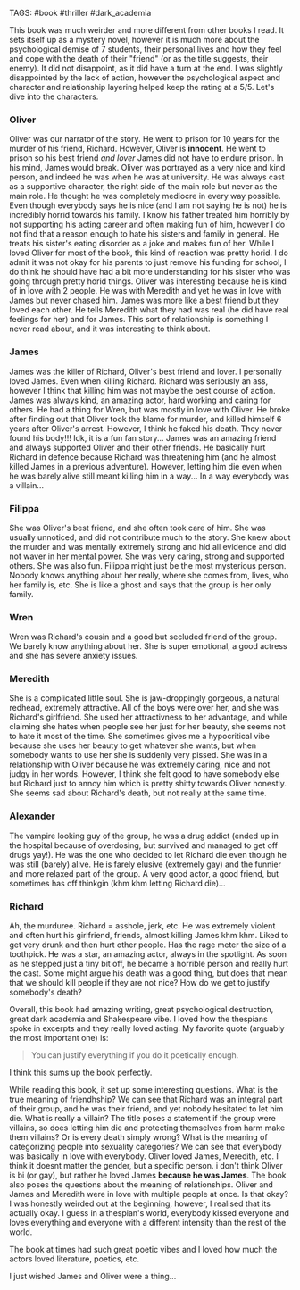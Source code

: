 TAGS: #book #thriller #dark_academia

This book was much weirder and more different from other books I read. It sets itself up as a mystery novel, however it is much more about the psychological demise of 7 students, their personal lives and how they feel and cope with the death of their "friend" (or as the title suggests, their enemy). It did not disappoint, as it did have a turn at the end. I was slightly disappointed by the lack of action, however the psychological aspect and character and relationship layering helped keep the rating at a 5/5. Let's dive into the characters.

### Oliver
Oliver was our narrator of the story. He went to prison for 10 years for the murder of his friend, Richard. However, Oliver is **innocent**. He went to prison so his best friend *and lover* James did not have to endure prison. In his mind, James would break. Oliver was portrayed as a very nice and kind person, and indeed he was when he was at university. He was always cast as a supportive character, the right side of the main role but never as the main role. He thought he was completely mediocre in every way possible. Even though everybody says he is nice (and I am not saying he is not) he is incredibly horrid towards his family. I know his father treated him horribly by not supporting his acting career and often making fun of him, however I do not find that a reason enough to hate his sisters and family in general. He treats his sister's eating disorder as a joke and makes fun of her. While I loved Oliver for most of the book, this kind of reaction was pretty horid. I do admit it was not okay for his parents to just remove his funding for school, I do think he should have had a bit more understanding for his sister who was going through pretty horid things. Oliver was interesting because he is kind of in love with 2 people. He was with Meredith and yet he was in love with James but never chased him. James was more like a best friend but they loved each other. He tells Meredith what they had was real (he did have real feelings for her) and for James. This sort of relationship is something I never read about, and it was interesting to think about.

### James
James was the killer of Richard, Oliver's best friend and lover. I personally loved James. Even when killing Richard. Richard was seriously an ass, however I think that killing him was not maybe the best course of action. James was always kind, an amazing actor, hard working and caring for others. He had a thing for Wren, but was mostly in love with Oliver. He broke after finding out that Oliver took the blame for murder, and killed himself 6 years after Oliver's arrest. However, I think he faked his death. They never found his body!!! Idk, it is a fun fan story... James was an amazing friend and always supported Oliver and their other friends. He basically hurt Richard in defence because Richard was threatening him (and he almost killed James in a previous adventure). However, letting him die even when he was barely alive still meant killing him in a way... In a way everybody was a villain...

### Filippa
She was Oliver's best friend, and she often took care of him. She was usually unnoticed, and did not contribute much to the story. She knew about the murder and was mentally extremely strong and hid all evidence and did not waver in her mental power. She was very caring, strong and supported others. She was also fun. Filippa might just be the most mysterious person. Nobody knows anything about her really, where she comes from, lives, who her family is, etc. She is like a ghost and says that the group is her only family.

### Wren
Wren was Richard's cousin and a good but secluded friend of the group. We barely know anything about her. She is super emotional, a good actress and she has severe anxiety issues.

### Meredith
She is a complicated little soul. She is jaw-droppingly gorgeous, a natural redhead, extremely attractive. All of the boys were over her, and she was Richard's girlfriend. She used her attractivness to her advantage, and while claiming she hates when people see her just for her beauty, she seems not to hate it most of the time. She sometimes gives me a hypocritical vibe because she uses her beauty to get whatever she wants, but when somebody wants to use her she is suddenly very pissed. She was in a relationship with Oliver because he was extremely caring, nice and not judgy in her words. However, I think she felt good to have somebody else but Richard just to annoy him which is pretty shitty towards Oliver honestly. She seems sad about Richard's death, but not really at the same time. 

### Alexander
The vampire looking guy of the group, he was a drug addict (ended up in the hospital because of overdosing, but survived and managed to get off drugs yay!). He was the one who decided to let Richard die even though he was still (barely) alive. He is farely elusive (extremely gay) and the funnier and more relaxed part of the group. A very good actor, a good friend, but sometimes has off thinkgin (khm khm letting Richard die)... 

### Richard
Ah, the murduree. Richard = asshole, jerk, etc. He was extremely violent and often hurt his girlfriend, friends, almost killing James khm khm. Liked to get very drunk and then hurt other people. Has the rage meter the size of a toothpick. He was a star, an amazing actor, always in the spotlight. As soon as he stepped just a tiny bit off, he became a horrible person and really hurt the cast. Some might argue his death was a good thing, but does that mean that we should kill people if they are not nice? How do we get to justify somebody's death?

Overall, this book had amazing writing, great psychological destruction, great dark academia and Shakespeare vibe. I loved how the thespians spoke in excerpts and they really loved acting. My favorite quote (arguably the most important one) is:

>You can justify everything if you do it poetically enough.

I think this sums up the book perfectly. 

While reading this book, it set up some interesting questions. What is the true meaning of friendhship? We can see that Richard was an integral part of their group, and he was their friend, and yet nobody hesitated to let him die. What is really a villain? The title poses a statement if the group were villains, so does letting him die and protecting themselves from harm make them villains? Or is every death simply wrong? What is the meaning of categorizing people into sexuality categories? We can see that everybody was basically in love with everybody. Oliver loved James, Meredith, etc. I think it doesnt matter the gender, but a specific person. i don't think Oliver is bi (or gay), but rather he loved James **because he was James**. The book also poses the questions about the meaning of relationships. Oliver and James and Meredith were in love with multiple people at once. Is that okay? I was honestly weirded out at the beginning, however, I realised that its actually okay. I guess in a thespian's world, everybody kissed everyone and loves everything and everyone with a different intensity than the rest of the world. 

The book at times had such great poetic vibes and I loved how much the actors loved literature, poetics, etc. 

I just wished James and Oliver were a thing...